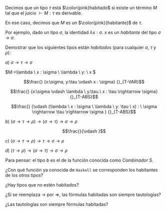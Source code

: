 Decimos que un tipo $\tau$ está $\color{pink}habitado$ si existe un término $M$ tal que el juicio $\vdash M : \tau$ es derivable. 

En ese caso, decimos que $M$ es un $\color{pink}{habitante}$ de $\tau$. 

Por ejemplo, dado un tipo $\sigma$, la identidad $\lambda x : \sigma .\ x$ es un $habitante$ del tipo $\sigma \rightarrow \sigma$. 

Demostrar que los siguientes tipos están $habitados$ (para cualquier $\sigma$, $\tau$ y $\rho$):

$a)\ \sigma \rightarrow \tau \rightarrow \sigma$

$M:=\lambda \ x : \sigma \ \lambda \ y: \ x $ 


```math
\frac{}
{x:\sigma, y:\tau  \vdash  x : \sigma} {}_{T-VAR}
```
```math
\frac{}
{x:\sigma \vdash \lambda \ y:\tau.\ x : \tau \rightarrow \sigma} {}_{T-ABS}
```
```math
\frac{}
{\vdash (\lambda \ x : \sigma \ \lambda \ y: \tau \ x) : \ \sigma \rightarrow \tau \rightarrow \sigma } {}_{T-ABS}
```

$b)\ (\sigma \rightarrow \tau \rightarrow \rho) \rightarrow (\sigma \rightarrow \tau) \rightarrow \sigma \rightarrow \rho$






```math
\frac{}{\vdash }
```

$c)\ (\sigma \rightarrow \tau \rightarrow \rho) \rightarrow \tau \rightarrow \sigma \rightarrow \rho$

$d)\ (\tau \rightarrow \rho) \rightarrow (\sigma \rightarrow \tau) \rightarrow \sigma \rightarrow \rho$

Para pensar: el tipo $b$ es el de la función conocida como $Combinador\ S$. 

¿Con qué función ya conocida de `Haskell` se corresponden los habitantes de los otros tipos? 

¿Hay tipos que no estén habitados? 

¿Si se reemplaza $\rightarrow$ por $\Rightarrow$, las fórmulas habitadas son siempre tautologías? 

¿Las tautologías son siempre fórmulas habitadas?